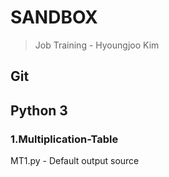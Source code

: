 # SANDBOX
>Job Training - Hyoungjoo Kim

## Git

## Python 3
### 1.Multiplication-Table
MT1.py - Default output source
